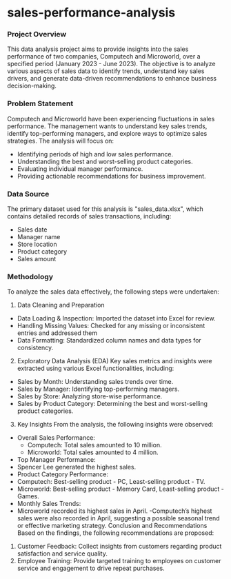 # sales-performance-analysis
### Project Overview
This data analysis project aims to provide insights into the sales performance of two companies, Computech and Microworld, over a specified period (January 2023 - June 2023). The objective is to analyze various aspects of sales data to identify trends, understand key sales drivers, and generate data-driven recommendations to enhance business decision-making.
### Problem Statement
Computech and Microworld have been experiencing fluctuations in sales performance. The management wants to understand key sales trends, identify top-performing managers, and explore ways to optimize sales strategies. The analysis will focus on:
- Identifying periods of high and low sales performance.
- Understanding the best and worst-selling product categories.
- Evaluating individual manager performance.
- Providing actionable recommendations for business improvement.
### Data Source
The primary dataset used for this analysis is "sales_data.xlsx", which contains detailed records of sales transactions, including:
-	Sales date
-	Manager name
-	Store location
-	Product category
-	Sales amount

### Methodology
To analyze the sales data effectively, the following steps were undertaken:
1. Data Cleaning and Preparation
- Data Loading & Inspection: Imported the dataset into Excel for review.
- Handling Missing Values: Checked for any missing or inconsistent entries and addressed them
- Data Formatting: Standardized column names and data types for consistency.
2. Exploratory Data Analysis (EDA)
Key sales metrics and insights were extracted using various Excel functionalities, including:
-	Sales by Month: Understanding sales trends over time.
-	Sales by Manager: Identifying top-performing managers.
-	Sales by Store: Analyzing store-wise performance.
-	Sales by Product Category: Determining the best and worst-selling product categories.
	
3. Key Insights
From the analysis, the following insights were observed:
-	Overall Sales Performance:
    -	Computech: Total sales amounted to 10 million.
    -	Microworld: Total sales amounted to 4 million.
-	Top Manager Performance:
  - Spencer Lee generated the highest sales.
  -	Product Category Performance:
-	Computech: Best-selling product - PC, Least-selling product - TV.
-	Microworld: Best-selling product - Memory Card, Least-selling product - Games.
-	Monthly Sales Trends:
  -	Microworld recorded its highest sales in April.
  -Computech’s highest sales were also recorded in April, suggesting a possible seasonal trend or effective marketing strategy.
Conclusion and Recommendations
Based on the findings, the following recommendations are proposed:
1.	Customer Feedback: Collect insights from customers regarding product satisfaction and service quality.
2.	Employee Training: Provide targeted training to employees on customer service and engagement to drive repeat purchases.
